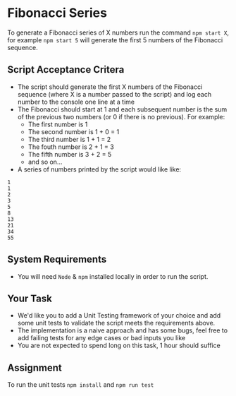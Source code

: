 # Fibonacci Series

To generate a Fibonacci series of X numbers run the command `npm start X`, for example `npm start 5` will generate the first 5 numbers of the Fibonacci sequence.

## Script Acceptance Critera

- The script should generate the first X numbers of the Fibonacci sequence (where X is a number passed to the script) and log each number to the console one line at a time
- The Fibonacci should start at 1 and each subsequent number is the sum of the previous two numbers (or 0 if there is no previous). For example:
  - The first number is 1
  - The second number is 1 + 0 = 1
  - The third number is 1 + 1 = 2
  - The fouth number is 2 + 1 = 3
  - The fifth number is 3 + 2 = 5
  - and so on...
- A series of numbers printed by the script would like like:

```
1
1
2
3
5
8
13
21
34
55
```

## System Requirements

- You will need `Node` & `npm` installed locally in order to run the script.

## Your Task

- We'd like you to add a Unit Testing framework of your choice and add some unit tests to validate the script meets the requirements above.
- The implementation is a naive approach and has some bugs, feel free to add failing tests for any edge cases or bad inputs you like
- You are not expected to spend long on this task, 1 hour should suffice



## Assignment

To run the unit tests `npm install` and `npm run test`

